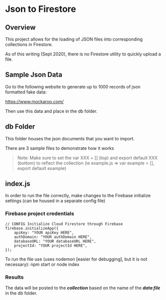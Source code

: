 # Json to Firestore

## Overview

This project allows for the loading of JSON files into corresponding collections in Firestore.

As of this writing (Sept 2020), there is no Firestore utility to quickly upload a file. 

## Sample Json Data
Go to the following website to generate up to 1000 records of json formatted fake data:

https://www.mockaroo.com/

Then use this data and place in the db folder.

## db Folder
This folder houses the json documents that you want to import.

There are 3 sample files to demonstrate how it works

> Note: Make sure to set the var XXX = [] (top) and export default XXX (bottom) to reflect the collection (ie example.js => var example = [], export default example)

## index.js

In order to run the file correctly, make changes to the Firebase initialize settings (can be housed in a separate config file)
### Firebase project credentials
```
// CONFIG Initialize Cloud Firestore through Firebase
firebase.initializeApp({
    apiKey: "YOUR apiKey HERE",
    authDomain: "YOUR authDomain HERE",
    databaseURL: "YOUR databaseURL HERE",
    projectId: "YOUR projectId HERE",
});
```

To run the file use (uses nodemon [easier for debugging], but it is not necessary): 
npm start or node index

### Results
The data will be posted to the **_collection_** based on the name of the **_data file_** in the db folder.